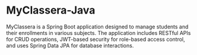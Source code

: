 # MyClassera-Java
MyClassera is a Spring Boot application designed to manage students and their enrollments in various subjects. The application includes RESTful APIs for CRUD operations, JWT-based security for role-based access control, and uses Spring Data JPA for database interactions.
